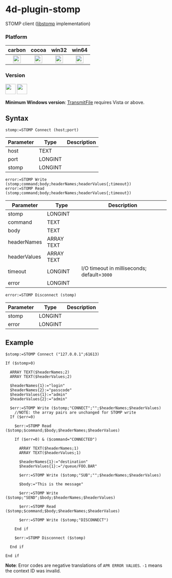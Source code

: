 # 4d-plugin-stomp
STOMP client ([libstomp](https://github.com/a3linux/libstomp) implementation)

### Platform

| carbon | cocoa | win32 | win64 |
|:------:|:-----:|:---------:|:---------:|
|<img src="https://cloud.githubusercontent.com/assets/1725068/22371562/1b091f0a-e4db-11e6-8458-8653954a7cce.png" width="24" height="24" />|<img src="https://cloud.githubusercontent.com/assets/1725068/22371562/1b091f0a-e4db-11e6-8458-8653954a7cce.png" width="24" height="24" />|<img src="https://cloud.githubusercontent.com/assets/1725068/22371562/1b091f0a-e4db-11e6-8458-8653954a7cce.png" width="24" height="24" />|<img src="https://cloud.githubusercontent.com/assets/1725068/22371562/1b091f0a-e4db-11e6-8458-8653954a7cce.png" width="24" height="24" />|

### Version

<img src="https://cloud.githubusercontent.com/assets/1725068/18940649/21945000-8645-11e6-86ed-4a0f800e5a73.png" width="32" height="32" /> <img src="https://cloud.githubusercontent.com/assets/1725068/18940648/2192ddba-8645-11e6-864d-6d5692d55717.png" width="32" height="32" />

**Minimum Windows version**: [TransmitFile](https://msdn.microsoft.com/en-us/library/windows/desktop/ms740565(v=vs.85).aspx) requires Vista or above.

## Syntax

```
stomp:=STOMP Connect (host;port)
```

Parameter|Type|Description
------------|------------|----
host|TEXT|
port|LONGINT|
stomp|LONGINT|

```
error:=STOMP Write (stomp;command;body;headerNames;headerValues{;timeout})
error:=STOMP Read (stomp;command;body;headerNames;headerValues{;timeout})
```

Parameter|Type|Description
------------|------------|----
stomp|LONGINT|
command|TEXT|
body|TEXT|
headerNames|ARRAY TEXT|
headerValues|ARRAY TEXT|
timeout|LONGINT|I/O timeout in milliseconds; default=``3000``
error|LONGINT|
```
error:=STOMP Disconnect (stomp)
```

Parameter|Type|Description
------------|------------|----
stomp|LONGINT|
error|LONGINT|

## Example

```
$stomp:=STOMP Connect ("127.0.0.1";61613)

If ($stomp>0)

  ARRAY TEXT($headerNames;2)
  ARRAY TEXT($headerValues;2)

  $headerNames{1}:="login"
  $headerNames{2}:="passcode"
  $headerValues{1}:="admin"
  $headerValues{2}:="admin"

  $err:=STOMP Write ($stomp;"CONNECT";"";$headerNames;$headerValues)
    //NOTE: the array pairs are unchanged for STOMP write
  If ($err=0)

    $err:=STOMP Read ($stomp;$command;$body;$headerNames;$headerValues)

    If ($err=0) & ($command="CONNECTED")

      ARRAY TEXT($headerNames;1)
      ARRAY TEXT($headerValues;1)

      $headerNames{1}:="destination"
      $headerValues{1}:="/queue/FOO.BAR"

      $err:=STOMP Write ($stomp;"SUB";"";$headerNames;$headerValues)

      $body:="This is the message"

      $err:=STOMP Write ($stomp;"SEND";$body;$headerNames;$headerValues)

      $err:=STOMP Read ($stomp;$command;$body;$headerNames;$headerValues)

      $err:=STOMP Write ($stomp;"DISCONNECT")

    End if 

    $err:=STOMP Disconnect ($stomp)

  End if 

End if 
```

**Note**: Error codes are negative translations of ``APR ERROR VALUES``. ``-1`` means the context ID was invalid.
